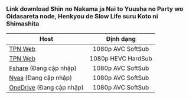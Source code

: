 ### **Link download Shin no Nakama ja Nai to Yuusha no Party wo Oidasareta node, Henkyou de Slow Life suru Koto ni Shimashita**

| Host          | Định dạng          |
| ------------- |:------------------:|
| [TPN Web](https://ddl.tpnteam.workers.dev/0:/Shin%20no%20Nakama/)  | 1080p AVC SoftSub |
| [TPN Web](https://ddl.tpnteam.workers.dev/0:/Shin%20no%20Nakama%20[HardSub]/)  | 1080p HEVC HardSub |
| [Fshare]()  (Đang cập nhập)   	| 1080p AVC SoftSub |
| [Nyaa]()   (Đang cập nhập)        | 1080p AVC SoftSub |
| [OneDrive]()  (Đang cập nhập)    | 1080p AVC SoftSub |

